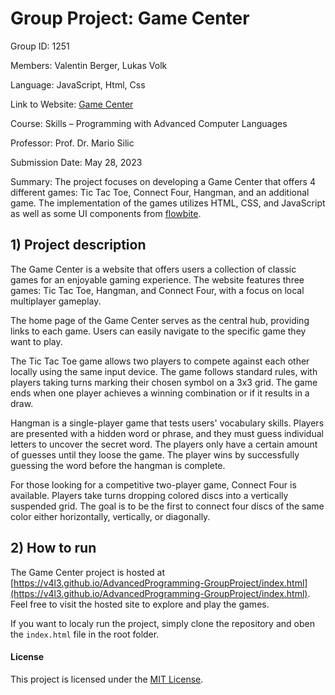 # Group Project: Game Center
Group ID: 1251

Members: Valentin Berger, Lukas Volk

Language: JavaScript, Html, Css

Link to Website: [Game Center](https://v4l3.github.io/AdvancedProgramming-GroupProject/index.html)

Course: Skills – Programming with Advanced Computer Languages

Professor: Prof. Dr. Mario Silic

Submission Date: May 28, 2023

Summary: The project focuses on developing a Game Center that offers 4 different games: Tic Tac Toe, Connect Four, Hangman, and an additional game. The implementation of the games utilizes HTML, CSS, and JavaScript as well as some UI components from [flowbite](https://flowbite.com/#components).

## 1) Project description

The Game Center is a website that offers users a collection of classic games for an enjoyable gaming experience. The website features three games: Tic Tac Toe, Hangman, and Connect Four, with a focus on local multiplayer gameplay.

The home page of the Game Center serves as the central hub, providing links to each game. Users can easily navigate to the specific game they want to play.

The Tic Tac Toe game allows two players to compete against each other locally using the same input device. The game follows standard rules, with players taking turns marking their chosen symbol on a 3x3 grid. The game ends when one player achieves a winning combination or if it results in a draw.

Hangman is a single-player game that tests users' vocabulary skills. Players are presented with a hidden word or phrase, and they must guess individual letters to uncover the secret word. The players only have a certain amount of guesses until they loose the game. The player wins by successfully guessing the word before the hangman is complete.

For those looking for a competitive two-player game, Connect Four is available. Players take turns dropping colored discs into a vertically suspended grid. The goal is to be the first to connect four discs of the same color either horizontally, vertically, or diagonally.

## 2) How to run

The Game Center project is hosted at [https://v4l3.github.io/AdvancedProgramming-GroupProject/index.html](https://v4l3.github.io/AdvancedProgramming-GroupProject/index.html). Feel free to visit the hosted site to explore and play the games.

If you want to localy run the project, simply clone the repository and oben the `index.html` file in the root folder.


#### License

This project is licensed under the [MIT License](LICENSE).
